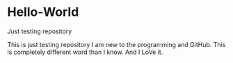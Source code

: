 # Hello-World
Just testing repository


This is just testing repository I am new to the programming and GitHub. This is completely different word than I know. And I LoVe it.
